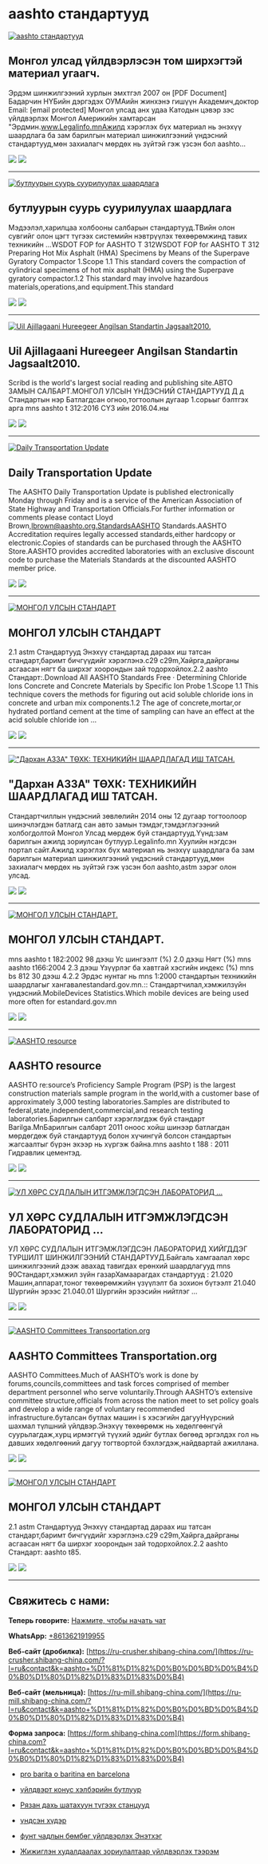 # aashto стандартууд

<a href="https://swt.shibang-china.com/?l=ru&img&k=aashto+%D1%81%D1%82%D0%B0%D0%BD%D0%B4%D0%B0%D1%80%D1%82%D1%83%D1%83%D0%B4" target="_blank">![aashto стандартууд](http://static.shibang-china.com/all-800x300/395.jpg)</a>

## Монгол улсад үйлдвэрлэсэн том ширхэгтэй материал угаагч.
Эрдэм шинжилгээний хурлын эмхтгэл 2007 он [PDF Document] Бадарчин НҮБийн дэргэдэх ОУМАийн жинхэнэ гишүүн Академич,доктор Email: [email protected] Монгол улсад анх удаа Катодын цэвэр зэс үйлдвэрлэх Монгол Америкийн хамтарсан &quot;Эрдмин.www.Legalinfo.mnАжилд хэрэглэх бүх материал нь энэхүү шаардлага ба зам барилгын материал шинжилгээний үндэсний стандартууд,мөн захиалагч мөрдөх нь зүйтэй гэж үзсэн бол aashto…


<a href="https://whatsapp.shibangsoft.com/WhatsApp.php" target="_blank" title="WhatsApp">![](http://static.shibang-china.com/icon/whatsapp.png)</a> <a href="https://swt.shibang-china.com/?l=ru&icon&k=aashto+%D1%81%D1%82%D0%B0%D0%BD%D0%B4%D0%B0%D1%80%D1%82%D1%83%D1%83%D0%B4" target="_blank">![](http://static.shibang-china.com/icon/chat-ru.png)</a>

---

<a href="https://swt.shibang-china.com/?l=ru&img&k=aashto+%D1%81%D1%82%D0%B0%D0%BD%D0%B4%D0%B0%D1%80%D1%82%D1%83%D1%83%D0%B4" target="_blank">![бутлуурын суурь суурилуулах шаардлага](http://static.shibang-china.com/all-800x300/1116.jpg)</a>

## бутлуурын суурь суурилуулах шаардлага
Мэдээлэл,харилцаа холбооны салбарын стандартууд.ТВийн олон сувгийг олон цэгт түгээх системийн нэвтрүүлэх төхөөрөмжинд тавих техникийн …WSDOT FOP for AASHTO T 312WSDOT FOP for AASHTO T 312 Preparing Hot Mix Asphalt (HMA) Specimens by Means of the Superpave Gyratory Compactor 1.Scope 1.1 This standard covers the compaction of cylindrical specimens of hot mix asphalt (HMA) using the Superpave gyratory compactor.1.2 This standard may involve hazardous materials,operations,and equipment.This standard


<a href="https://whatsapp.shibangsoft.com/WhatsApp.php" target="_blank" title="WhatsApp">![](http://static.shibang-china.com/icon/whatsapp.png)</a> <a href="https://swt.shibang-china.com/?l=ru&icon&k=aashto+%D1%81%D1%82%D0%B0%D0%BD%D0%B4%D0%B0%D1%80%D1%82%D1%83%D1%83%D0%B4" target="_blank">![](http://static.shibang-china.com/icon/chat-ru.png)</a>

---

<a href="https://swt.shibang-china.com/?l=ru&img&k=aashto+%D1%81%D1%82%D0%B0%D0%BD%D0%B4%D0%B0%D1%80%D1%82%D1%83%D1%83%D0%B4" target="_blank">![Uil Ajillagaani Hureegeer Angilsan Standartin Jagsaalt2010.](http://static.shibang-china.com/all-800x300/331.jpg)</a>

## Uil Ajillagaani Hureegeer Angilsan Standartin Jagsaalt2010.
Scribd is the world's largest social reading and publishing site.АВТО ЗАМЫН САЛБАРТ.МОНГОЛ УЛСЫН ҮНДЭСНИЙ СТАНДАРТУУД Д д Стандартын нэр Батлагдсан огноо,тогтоолын дугаар 1.сорьыг бэлтгэх арга mns aashto t 312:2016 СҮЗ ийн 2016.04.ны


<a href="https://whatsapp.shibangsoft.com/WhatsApp.php" target="_blank" title="WhatsApp">![](http://static.shibang-china.com/icon/whatsapp.png)</a> <a href="https://swt.shibang-china.com/?l=ru&icon&k=aashto+%D1%81%D1%82%D0%B0%D0%BD%D0%B4%D0%B0%D1%80%D1%82%D1%83%D1%83%D0%B4" target="_blank">![](http://static.shibang-china.com/icon/chat-ru.png)</a>

---

<a href="https://swt.shibang-china.com/?l=ru&img&k=aashto+%D1%81%D1%82%D0%B0%D0%BD%D0%B4%D0%B0%D1%80%D1%82%D1%83%D1%83%D0%B4" target="_blank">![Daily Transportation Update](http://static.shibang-china.com/all-800x300/1185.jpg)</a>

## Daily Transportation Update
The AASHTO Daily Transportation Update is published electronically Monday through Friday and is a service of the American Association of State Highway and Transportation Officials.For further information or comments please contact Lloyd Brown,lbrown@aashto.org.StandardsAASHTO Standards.AASHTO Accreditation requires legally accessed standards,either hardcopy or electronic.Copies of standards can be purchased through the AASHTO Store.AASHTO provides accredited laboratories with an exclusive discount code to purchase the Materials Standards at the discounted AASHTO member price.


<a href="https://whatsapp.shibangsoft.com/WhatsApp.php" target="_blank" title="WhatsApp">![](http://static.shibang-china.com/icon/whatsapp.png)</a> <a href="https://swt.shibang-china.com/?l=ru&icon&k=aashto+%D1%81%D1%82%D0%B0%D0%BD%D0%B4%D0%B0%D1%80%D1%82%D1%83%D1%83%D0%B4" target="_blank">![](http://static.shibang-china.com/icon/chat-ru.png)</a>

---

<a href="https://swt.shibang-china.com/?l=ru&img&k=aashto+%D1%81%D1%82%D0%B0%D0%BD%D0%B4%D0%B0%D1%80%D1%82%D1%83%D1%83%D0%B4" target="_blank">![МОНГОЛ УЛСЫН СТАНДАРТ](http://static.shibang-china.com/all-800x300/1357.jpg)</a>

## МОНГОЛ УЛСЫН СТАНДАРТ
2.1 astm Стандартууд Энэхүү стандартад дараах иш татсан стандарт,баримт бичгүүдийг хэрэглэнэ.c29 c29m,Хайрга,дайрганы асгаасан нягт ба ширхэг хоорондын зай тодорхойлох.2.2 aashto Стандарт:.Download All AASHTO Standards Free&nbsp;&#0183;&#32;Determining Chloride Ions Concrete and Concrete Materials by Specific Ion Probe 1.Scope 1.1 This technique covers the methods for figuring out acid soluble chloride ions in concrete and urban mix components.1.2 The age of concrete,mortar,or hydrated portland cement at the time of sampling can have an effect at the acid soluble chloride ion …


<a href="https://whatsapp.shibangsoft.com/WhatsApp.php" target="_blank" title="WhatsApp">![](http://static.shibang-china.com/icon/whatsapp.png)</a> <a href="https://swt.shibang-china.com/?l=ru&icon&k=aashto+%D1%81%D1%82%D0%B0%D0%BD%D0%B4%D0%B0%D1%80%D1%82%D1%83%D1%83%D0%B4" target="_blank">![](http://static.shibang-china.com/icon/chat-ru.png)</a>

---

<a href="https://swt.shibang-china.com/?l=ru&img&k=aashto+%D1%81%D1%82%D0%B0%D0%BD%D0%B4%D0%B0%D1%80%D1%82%D1%83%D1%83%D0%B4" target="_blank">![&quot;Дархан АЗЗА&quot; ТӨХК: ТЕХНИКИЙН ШААРДЛАГАД ИШ ТАТСАН.](http://static.shibang-china.com/all-800x300/319.jpg)</a>

## &quot;Дархан АЗЗА&quot; ТӨХК: ТЕХНИКИЙН ШААРДЛАГАД ИШ ТАТСАН.
Стандартчиллын үндэсний зөвлөлийн 2014 оны 12 дугаар тогтоолоор шинэчлэгдэн батлагд сан авто замын тэмдэг,тэмдэглэгээний холбогдолтой Монгол Улсад мөрдөж буй стандартууд.Үүнд:зам барилгын ажилд зориулсан бутлуур.Legalinfo.mn Хуулийн нэгдсэн портал сайт.Ажилд хэрэглэх бүх материал нь энэхүү шаардлага ба зам барилгын материал шинжилгээний үндэсний стандартууд,мөн захиалагч мөрдөх нь зүйтэй гэж үзсэн бол aashto,astm зэрэг олон улсад.


<a href="https://whatsapp.shibangsoft.com/WhatsApp.php" target="_blank" title="WhatsApp">![](http://static.shibang-china.com/icon/whatsapp.png)</a> <a href="https://swt.shibang-china.com/?l=ru&icon&k=aashto+%D1%81%D1%82%D0%B0%D0%BD%D0%B4%D0%B0%D1%80%D1%82%D1%83%D1%83%D0%B4" target="_blank">![](http://static.shibang-china.com/icon/chat-ru.png)</a>

---

<a href="https://swt.shibang-china.com/?l=ru&img&k=aashto+%D1%81%D1%82%D0%B0%D0%BD%D0%B4%D0%B0%D1%80%D1%82%D1%83%D1%83%D0%B4" target="_blank">![МОНГОЛ УЛСЫН СТАНДАРТ.](http://static.shibang-china.com/all-800x300/589.jpg)</a>

## МОНГОЛ УЛСЫН СТАНДАРТ.
mns aashto t 182:2002 98 дээш Ус шингээлт (%) 2.0 дээш Нягт (%) mns aashto t166:2004 2.3 дээш Үзүүрлэг ба хавтгай хэсгийн индекс (%) mns bs 812 30 дээш 4.2.2 Эрдэс нунтаг нь mns 1:2000 стандартын техникийн шаардлагыг хангавалestandard.gov.mn.:: Стандартчилал,хэмжилзүйн үндэсний.MobileDevices Statistics.Which mobile devices are being used more often for estandard.gov.mn


<a href="https://whatsapp.shibangsoft.com/WhatsApp.php" target="_blank" title="WhatsApp">![](http://static.shibang-china.com/icon/whatsapp.png)</a> <a href="https://swt.shibang-china.com/?l=ru&icon&k=aashto+%D1%81%D1%82%D0%B0%D0%BD%D0%B4%D0%B0%D1%80%D1%82%D1%83%D1%83%D0%B4" target="_blank">![](http://static.shibang-china.com/icon/chat-ru.png)</a>

---

<a href="https://swt.shibang-china.com/?l=ru&img&k=aashto+%D1%81%D1%82%D0%B0%D0%BD%D0%B4%D0%B0%D1%80%D1%82%D1%83%D1%83%D0%B4" target="_blank">![AASHTO resource](http://static.shibang-china.com/all-800x300/1083.jpg)</a>

## AASHTO resource
AASHTO re:source’s Proficiency Sample Program (PSP) is the largest construction materials sample program in the world,with a customer base of approximately 3,000 testing laboratories.Samples are distributed to federal,state,independent,commercial,and research testing laboratories.Барилгын салбарт хэрэглэгдэж буй стандарт Barilga.MnБарилгын салбарт 2011 оноос хойш шинээр батлагдан мөрдөгдөж буй стандартууд болон хүчингүй болсон стандартын жагсаалтыг бүрэн эхээр нь хүргэж байна.mns aashto t 188 : 2011 Гидравлик цементэд.


<a href="https://whatsapp.shibangsoft.com/WhatsApp.php" target="_blank" title="WhatsApp">![](http://static.shibang-china.com/icon/whatsapp.png)</a> <a href="https://swt.shibang-china.com/?l=ru&icon&k=aashto+%D1%81%D1%82%D0%B0%D0%BD%D0%B4%D0%B0%D1%80%D1%82%D1%83%D1%83%D0%B4" target="_blank">![](http://static.shibang-china.com/icon/chat-ru.png)</a>

---

<a href="https://swt.shibang-china.com/?l=ru&img&k=aashto+%D1%81%D1%82%D0%B0%D0%BD%D0%B4%D0%B0%D1%80%D1%82%D1%83%D1%83%D0%B4" target="_blank">![УЛ ХӨРС СУДЛАЛЫН ИТГЭМЖЛЭГДСЭН ЛАБОРАТОРИД …](http://static.shibang-china.com/all-800x300/872.jpg)</a>

## УЛ ХӨРС СУДЛАЛЫН ИТГЭМЖЛЭГДСЭН ЛАБОРАТОРИД …
УЛ ХӨРС СУДЛАЛЫН ИТГЭМЖЛЭГДСЭН ЛАБОРАТОРИД ХИЙГДДЭГ ТУРШИЛТ ШИНЖИЛГЭЭНИЙ СТАНДАРТУУД.Байгаль хамгаалал хөрс шинжилгээний дээж авахад тавигдах ерөнхий шаардлагууд mns 90Стандарт,хэмжил зүйн газарХамаарагдах стандартууд : 21.020 Машин,аппарат,тоног төхөөрөмжийн үзүүлэлт ба зохион бүтээлт 21.040 Шургийн эрээс 21.040.01 Шургийн эрээсийн нийтлэг …


<a href="https://whatsapp.shibangsoft.com/WhatsApp.php" target="_blank" title="WhatsApp">![](http://static.shibang-china.com/icon/whatsapp.png)</a> <a href="https://swt.shibang-china.com/?l=ru&icon&k=aashto+%D1%81%D1%82%D0%B0%D0%BD%D0%B4%D0%B0%D1%80%D1%82%D1%83%D1%83%D0%B4" target="_blank">![](http://static.shibang-china.com/icon/chat-ru.png)</a>

---

<a href="https://swt.shibang-china.com/?l=ru&img&k=aashto+%D1%81%D1%82%D0%B0%D0%BD%D0%B4%D0%B0%D1%80%D1%82%D1%83%D1%83%D0%B4" target="_blank">![AASHTO Committees Transportation.org](http://static.shibang-china.com/all-800x300/197.jpg)</a>

## AASHTO Committees Transportation.org
AASHTO Committees.Much of AASHTO’s work is done by forums,councils,committees and task forces comprised of member department personnel who serve voluntarily.Through AASHTO’s extensive committee structure,officials from across the nation meet to set policy goals and develop a wide range of voluntary recommended infrastructure.буталсан бутлах машин i s хэсэгийн дагууНүүрсний шахмал түлшний үйлдвэр.Энэхүү төхөөрөмж нь хөдөлгөөнгүй суурьлагдаж,хурц ирмэггүй түүхий эдийг бутлах бөгөөд эргэлдэх гол нь давших хөдөлгөөний дагуу тогтвортой бэхлэгдэж,найдвартай ажиллана.


<a href="https://whatsapp.shibangsoft.com/WhatsApp.php" target="_blank" title="WhatsApp">![](http://static.shibang-china.com/icon/whatsapp.png)</a> <a href="https://swt.shibang-china.com/?l=ru&icon&k=aashto+%D1%81%D1%82%D0%B0%D0%BD%D0%B4%D0%B0%D1%80%D1%82%D1%83%D1%83%D0%B4" target="_blank">![](http://static.shibang-china.com/icon/chat-ru.png)</a>

---

<a href="https://swt.shibang-china.com/?l=ru&img&k=aashto+%D1%81%D1%82%D0%B0%D0%BD%D0%B4%D0%B0%D1%80%D1%82%D1%83%D1%83%D0%B4" target="_blank">![МОНГОЛ УЛСЫН СТАНДАРТ](http://static.shibang-china.com/all-800x300/827.jpg)</a>

## МОНГОЛ УЛСЫН СТАНДАРТ
2.1 astm Стандартууд Энэхүү стандартад дараах иш татсан стандарт,баримт бичгүүдийг хэрэглэнэ.c29 c29m,Хайрга,дайрганы асгаасан нягт ба ширхэг хоорондын зай тодорхойлох.2.2 aashto Стандарт: aashto t85.

<a href="https://whatsapp.shibangsoft.com/WhatsApp.php" target="_blank" title="WhatsApp">![](http://static.shibang-china.com/icon/whatsapp.png)</a> <a href="https://swt.shibang-china.com/?l=ru&icon&k=aashto+%D1%81%D1%82%D0%B0%D0%BD%D0%B4%D0%B0%D1%80%D1%82%D1%83%D1%83%D0%B4" target="_blank">![](http://static.shibang-china.com/icon/chat-ru.png)</a>

---
## Свяжитесь с нами:

**Теперь говорите:** [Нажмите, чтобы начать чат](https://swt.shibang-china.com?l=ru&contact&k=aashto+%D1%81%D1%82%D0%B0%D0%BD%D0%B4%D0%B0%D1%80%D1%82%D1%83%D1%83%D0%B4)

**WhatsApp:**  [+8613621919955](https://whatsapp.shibangsoft.com/WhatsApp.php)

**Веб-сайт (дробилка):** [https://ru-crusher.shibang-china.com/](https://ru-crusher.shibang-china.com/?l=ru&contact&k=aashto+%D1%81%D1%82%D0%B0%D0%BD%D0%B4%D0%B0%D1%80%D1%82%D1%83%D1%83%D0%B4)

**Веб-сайт (мельница):** [https://ru-mill.shibang-china.com/](https://ru-mill.shibang-china.com/?l=ru&contact&k=aashto+%D1%81%D1%82%D0%B0%D0%BD%D0%B4%D0%B0%D1%80%D1%82%D1%83%D1%83%D0%B4)

**Форма запроса:** [https://form.shibang-china.com](https://form.shibang-china.com?l=ru&contact&k=aashto+%D1%81%D1%82%D0%B0%D0%BD%D0%B4%D0%B0%D1%80%D1%82%D1%83%D1%83%D0%B4)

* [pro barita o baritina en barcelona](../128/pro%20barita%20o%20baritina%20en%20barcelona.md)

* [үйлдвэрт конус хэлбэрийн бутлуур](../127/%D2%AF%D0%B9%D0%BB%D0%B4%D0%B2%D1%8D%D1%80%D1%82%20%D0%BA%D0%BE%D0%BD%D1%83%D1%81%20%D1%85%D1%8D%D0%BB%D0%B1%D1%8D%D1%80%D0%B8%D0%B9%D0%BD%20%D0%B1%D1%83%D1%82%D0%BB%D1%83%D1%83%D1%80.md)

* [Рязан дахь шатахуун түгээх станцууд](../128/%D0%A0%D1%8F%D0%B7%D0%B0%D0%BD%20%D0%B4%D0%B0%D1%85%D1%8C%20%D1%88%D0%B0%D1%82%D0%B0%D1%85%D1%83%D1%83%D0%BD%20%D1%82%D2%AF%D0%B3%D1%8D%D1%8D%D1%85%20%D1%81%D1%82%D0%B0%D0%BD%D1%86%D1%83%D1%83%D0%B4.md)

* [үндсэн хүдэр](../126/%D2%AF%D0%BD%D0%B4%D1%81%D1%8D%D0%BD%20%D1%85%D2%AF%D0%B4%D1%8D%D1%80.md)

* [фунт чадлын бөмбөг үйлдвэрлэх Энэтхэг](../129/%D1%84%D1%83%D0%BD%D1%82%20%D1%87%D0%B0%D0%B4%D0%BB%D1%8B%D0%BD%20%D0%B1%D3%A9%D0%BC%D0%B1%D3%A9%D0%B3%20%D2%AF%D0%B9%D0%BB%D0%B4%D0%B2%D1%8D%D1%80%D0%BB%D1%8D%D1%85%20%D0%AD%D0%BD%D1%8D%D1%82%D1%85%D1%8D%D0%B3.md)

* [Жижиглэн худалдаалах зориулалтаар үйлдвэрлэх тээрэм](../130/%D0%96%D0%B8%D0%B6%D0%B8%D0%B3%D0%BB%D1%8D%D0%BD%20%D1%85%D1%83%D0%B4%D0%B0%D0%BB%D0%B4%D0%B0%D0%B0%D0%BB%D0%B0%D1%85%20%D0%B7%D0%BE%D1%80%D0%B8%D1%83%D0%BB%D0%B0%D0%BB%D1%82%D0%B0%D0%B0%D1%80%20%D2%AF%D0%B9%D0%BB%D0%B4%D0%B2%D1%8D%D1%80%D0%BB%D1%8D%D1%85%20%D1%82%D1%8D%D1%8D%D1%80%D1%8D%D0%BC.md)